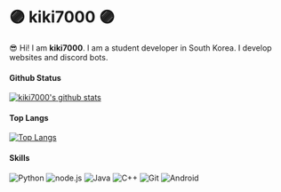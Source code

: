 # 🟣 kiki7000 🟣
😎 Hi! I am **kiki7000**. 
I am a student developer in South Korea.
I develop websites and discord bots. 

#### Github Status

[![kiki7000's github stats](https://github-readme-stats.vercel.app/api?username=kiki7000&bg_color=30,e96443,904e95&title_color=fff&text_color=fff)](https://github.com/kiki7000/github-readme-stats)

#### Top Langs

[![Top Langs](https://github-readme-stats.vercel.app/api/top-langs/?username=kiki7000&bg_color=30,e96443,904e95&title_color=fff&text_color=fff&hide=JavaScript,CSS)](https://github.com/kiki7000/github-readme-stats)

#### Skills

![Python](https://img.shields.io/badge/-Python-007acc?style=for-the-badge&logo=python&logoColor=fff) 
![node.js](https://img.shields.io/badge/-node.js-339933?style=for-the-badge&logo=node.js&logoColor=fff) ![Java](https://img.shields.io/badge/-Java-f8582a?style=for-the-badge&logo=java&logoColor=fff) ![C++](https://img.shields.io/badge/-C++-00ff00?style=for-the-badge&logoColor=fff) ![Git](https://img.shields.io/badge/-Git-F05032?style=for-the-badge&logo=Git&logoColor=fff) 
![Android](https://img.shields.io/badge/-Android-3DDC84?style=for-the-badge&logo=android&logoColor=fff)

